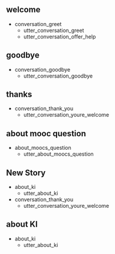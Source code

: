 ## welcome
* conversation_greet
  - utter_conversation_greet
  - utter_conversation_offer_help

## goodbye
* conversation_goodbye
  - utter_conversation_goodbye

## thanks
* conversation_thank_you
  - utter_conversation_youre_welcome

## about mooc question
* about_moocs_question
    - utter_about_moocs_question

## New Story

* about_ki
    - utter_about_ki
* conversation_thank_you
    - utter_conversation_youre_welcome

## about KI
* about_ki
    - utter_about_ki
